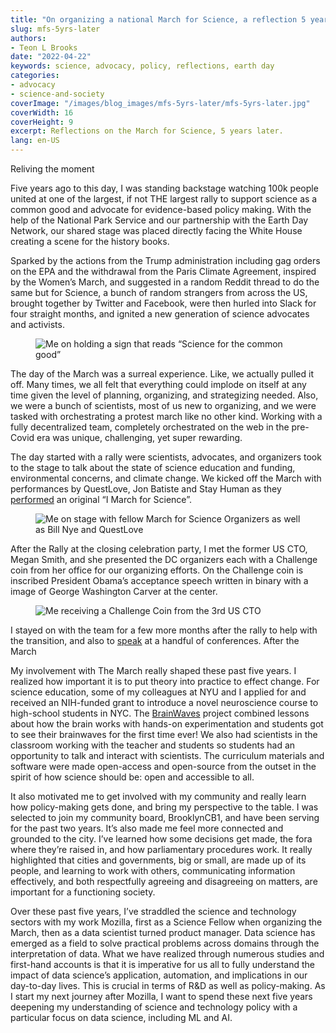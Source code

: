 ```yaml
---
title: "On organizing a national March for Science, a reflection 5 years later"
slug: mfs-5yrs-later
authors:
- Teon L Brooks
date: "2022-04-22"
keywords: science, advocacy, policy, reflections, earth day
categories:
- advocacy
- science-and-society
coverImage: "/images/blog_images/mfs-5yrs-later/mfs-5yrs-later.jpg"
coverWidth: 16
coverHeight: 9
excerpt: Reflections on the March for Science, 5 years later.
lang: en-US
---
```


Reliving the moment

Five years ago to this day, I was standing backstage watching 100k people united at one of the largest, if not THE largest rally to support science as a common good and advocate for evidence-based policy making. With the help of the National Park Service and our partnership with the Earth Day Network, our shared stage was placed directly facing the White House creating a scene for the history books.

Sparked by the actions from the Trump administration including gag orders on the EPA and the withdrawal from the Paris Climate Agreement, inspired by the Women’s March, and suggested in a random Reddit thread to do the same but for Science, a bunch of random strangers from across the US, brought together by Twitter and Facebook, were then hurled into Slack for four straight months, and ignited a new generation of science advocates and activists.

<figure style:text-align="center">
    <img src='/images/blog_images/mfs-5yrs-later/science-for-the-common-good.png' alt='Me on holding a sign that reads “Science for the common good”' />
</figure>

The day of the March was a surreal experience. Like, we actually pulled it off. Many times, we all felt that everything could implode on itself at any time given the level of planning, organizing, and strategizing needed. Also, we were a bunch of scientists, most of us new to organizing, and we were tasked with orchestrating a protest march like no other kind. Working with a fully decentralized team, completely orchestrated on the web in the pre-Covid era was unique, challenging, yet super rewarding.

The day started with a rally were scientists, advocates, and organizers took to the stage to talk about the state of science education and funding, environmental concerns, and climate change. We kicked off the March with performances by QuestLove, Jon Batiste and Stay Human as they [performed](https://youtu.be/nNz8GO-d9wI?t=18943) an original “I March for Science”.

<figure style:text-align="center">
    <img src='/images/blog_images/mfs-5yrs-later/on-stage.jpg' alt='Me on stage with fellow March for Science Organizers as well as Bill Nye and QuestLove' />
</figure>

After the Rally at the closing celebration party, I met the former US CTO, Megan Smith, and she presented the DC organizers each with a Challenge coin from her office for our organizing efforts. On the Challenge coin is inscribed President Obama’s acceptance speech written in binary with a image of George Washington Carver at the center.

<figure style:text-align="center">
    <img src='/images/blog_images/mfs-5yrs-later/challenge-coin.jpg' alt='Me receiving a Challenge Coin from the 3rd US CTO' />
</figure>

I stayed on with the team for a few more months after the rally to help with the transition, and also to [speak](https://teonbrooks.medium.com/speaking-engagements-following-the-march-for-science-event-c3334db9500d) at a handful of conferences.
After the March

My involvement with The March really shaped these past five years. I realized how important it is to put theory into practice to effect change. For science education, some of my colleagues at NYU and I applied for and received an NIH-funded grant to introduce a novel neuroscience course to high-school students in NYC. The [BrainWaves](https://wp.nyu.edu/brainwaves/) project combined lessons about how the brain works with hands-on experimentation and students got to see their brainwaves for the first time ever! We also had scientists in the classroom working with the teacher and students so students had an opportunity to talk and interact with scientists. The curriculum materials and software were made open-access and open-source from the outset in the spirit of how science should be: open and accessible to all.

It also motivated me to get involved with my community and really learn how policy-making gets done, and bring my perspective to the table. I was selected to join my community board, BrooklynCB1, and have been serving for the past two years. It’s also made me feel more connected and grounded to the city. I’ve learned how some decisions get made, the fora where they’re raised in, and how parliamentary procedures work. It really highlighted that cities and governments, big or small, are made up of its people, and learning to work with others, communicating information effectively, and both respectfully agreeing and disagreeing on matters, are important for a functioning society.

Over these past five years, I’ve straddled the science and technology sectors with my work Mozilla, first as a Science Fellow when organizing the March, then as a data scientist turned product manager. Data science has emerged as a field to solve practical problems across domains through the interpretation of data. What we have realized through numerous studies and first-hand accounts is that it is imperative for us all to fully understand the impact of data science’s application, automation, and implications in our day-to-day lives. This is crucial in terms of R&D as well as policy-making. As I start my next journey after Mozilla, I want to spend these next five years deepening my understanding of science and technology policy with a particular focus on data science, including ML and AI.
